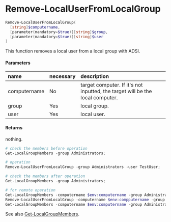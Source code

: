 # Remove-LocalUserFromLocalGroup
``` powershell
Remove-LocalUserFromLocalGroup(
  [string]$computername,
  [parameter(mandatory=$true)][string]$group,
  [parameter(mandatory=$true)][string]$user
)
```
This function removes a local user from a local group with ADSI.

#### Parameters
|name|necessary|description|
|:--|:--|:--|
| computername | No | target computer. If it's not inputted, the target will be the local computer. |
| group | Yes | local group. |
| user | Yes | local user. |

#### Returns
nothing.

``` powershell
# check the members before operation
Get-LocalGroupMembers -group Administrators;

# operation
Remove-LocalUserFromLocalGroup -group Administrators -user TestUser;

# check the members after operation
Get-LocalGroupMembers -group Administrators;

# for remote operation
Get-LocalGroupMembers -computername $env:computername -group Administrators;
Remove-LocalUserFromLocalGroup -computername $env:compputername -group Administrators -user TestUser;
Get-LocalGroupMembers -computername $env:computername -group Administrators;
```

See also [Get-LocalGroupMembers](get-localgroupmembers.md).
